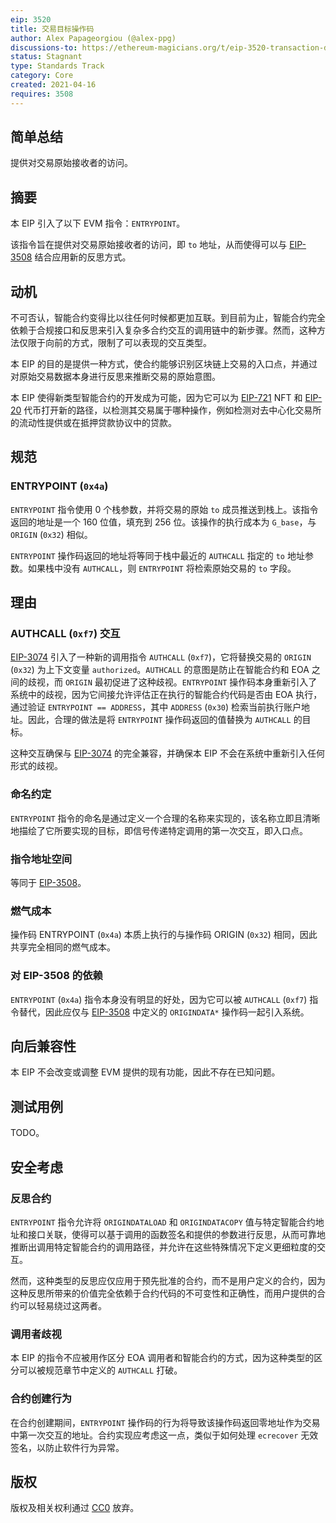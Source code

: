 ```yaml
---
eip: 3520
title: 交易目标操作码
author: Alex Papageorgiou (@alex-ppg)
discussions-to: https://ethereum-magicians.org/t/eip-3520-transaction-destination-opcode/6058
status: Stagnant
type: Standards Track
category: Core
created: 2021-04-16
requires: 3508
---
```


## 简单总结

提供对交易原始接收者的访问。

## 摘要

本 EIP 引入了以下 EVM 指令：`ENTRYPOINT`。

该指令旨在提供对交易原始接收者的访问，即 `to` 地址，从而使得可以与 [EIP-3508](./eip-3508.md) 结合应用新的反思方式。

## 动机

不可否认，智能合约变得比以往任何时候都更加互联。到目前为止，智能合约完全依赖于合规接口和反思来引入复杂多合约交互的调用链中的新步骤。然而，这种方法仅限于向前的方式，限制了可以表现的交互类型。

本 EIP 的目的是提供一种方式，使合约能够识别区块链上交易的入口点，并通过对原始交易数据本身进行反思来推断交易的原始意图。

本 EIP 使得新类型智能合约的开发成为可能，因为它可以为 [EIP-721](./eip-721) NFT 和 [EIP-20](./eip-20) 代币打开新的路径，以检测其交易属于哪种操作，例如检测对去中心化交易所的流动性提供或在抵押贷款协议中的贷款。

## 规范

### ENTRYPOINT (`0x4a`)

`ENTRYPOINT` 指令使用 0 个栈参数，并将交易的原始 `to` 成员推送到栈上。该指令返回的地址是一个 160 位值，填充到 256 位。该操作的执行成本为 `G_base`，与 `ORIGIN` (`0x32`) 相似。

`ENTRYPOINT` 操作码返回的地址将等同于栈中最近的 `AUTHCALL` 指定的 `to` 地址参数。如果栈中没有 `AUTHCALL`，则 `ENTRYPOINT` 将检索原始交易的 `to` 字段。

## 理由

### AUTHCALL (`0xf7`) 交互

[EIP-3074](./eip-3074.md) 引入了一种新的调用指令 `AUTHCALL` (`0xf7`)，它将替换交易的 `ORIGIN` (`0x32`) 为上下文变量 `authorized`。`AUTHCALL` 的意图是防止在智能合约和 EOA 之间的歧视，而 `ORIGIN` 最初促进了这种歧视。`ENTRYPOINT` 操作码本身重新引入了系统中的歧视，因为它间接允许评估正在执行的智能合约代码是否由 EOA 执行，通过验证 `ENTRYPOINT == ADDRESS`，其中 `ADDRESS` (`0x30`) 检索当前执行账户地址。因此，合理的做法是将 `ENTRYPOINT` 操作码返回的值替换为 `AUTHCALL` 的目标。

这种交互确保与 [EIP-3074](./eip-3074.md) 的完全兼容，并确保本 EIP 不会在系统中重新引入任何形式的歧视。

### 命名约定

`ENTRYPOINT` 指令的命名是通过定义一个合理的名称来实现的，该名称立即且清晰地描绘了它所要实现的目标，即信号传递特定调用的第一次交互，即入口点。

### 指令地址空间

等同于 [EIP-3508](./eip-3508)。

### 燃气成本

操作码 ENTRYPOINT (`0x4a`) 本质上执行的与操作码 ORIGIN (`0x32`) 相同，因此共享完全相同的燃气成本。

### 对 EIP-3508 的依赖

`ENTRYPOINT` (`0x4a`) 指令本身没有明显的好处，因为它可以被 `AUTHCALL` (`0xf7`) 指令替代，因此应仅与 [EIP-3508](./eip-3508.md) 中定义的 `ORIGINDATA*` 操作码一起引入系统。

## 向后兼容性

本 EIP 不会改变或调整 EVM 提供的现有功能，因此不存在已知问题。

## 测试用例

TODO。

## 安全考虑

### 反思合约

`ENTRYPOINT` 指令允许将 `ORIGINDATALOAD` 和 `ORIGINDATACOPY` 值与特定智能合约地址和接口关联，使得可以基于调用的函数签名和提供的参数进行反思，从而可靠地推断出调用特定智能合约的调用路径，并允许在这些特殊情况下定义更细粒度的交互。

然而，这种类型的反思应仅应用于预先批准的合约，而不是用户定义的合约，因为这种反思所带来的价值完全依赖于合约代码的不可变性和正确性，而用户提供的合约可以轻易绕过这两者。

### 调用者歧视

本 EIP 的指令不应被用作区分 EOA 调用者和智能合约的方式，因为这种类型的区分可以被规范章节中定义的 `AUTHCALL` 打破。

### 合约创建行为

在合约创建期间，`ENTRYPOINT` 操作码的行为将导致该操作码返回零地址作为交易中第一次交互的地址。合约实现应考虑这一点，类似于如何处理 `ecrecover` 无效签名，以防止软件行为异常。

## 版权

版权及相关权利通过 [CC0](../LICENSE.md) 放弃。